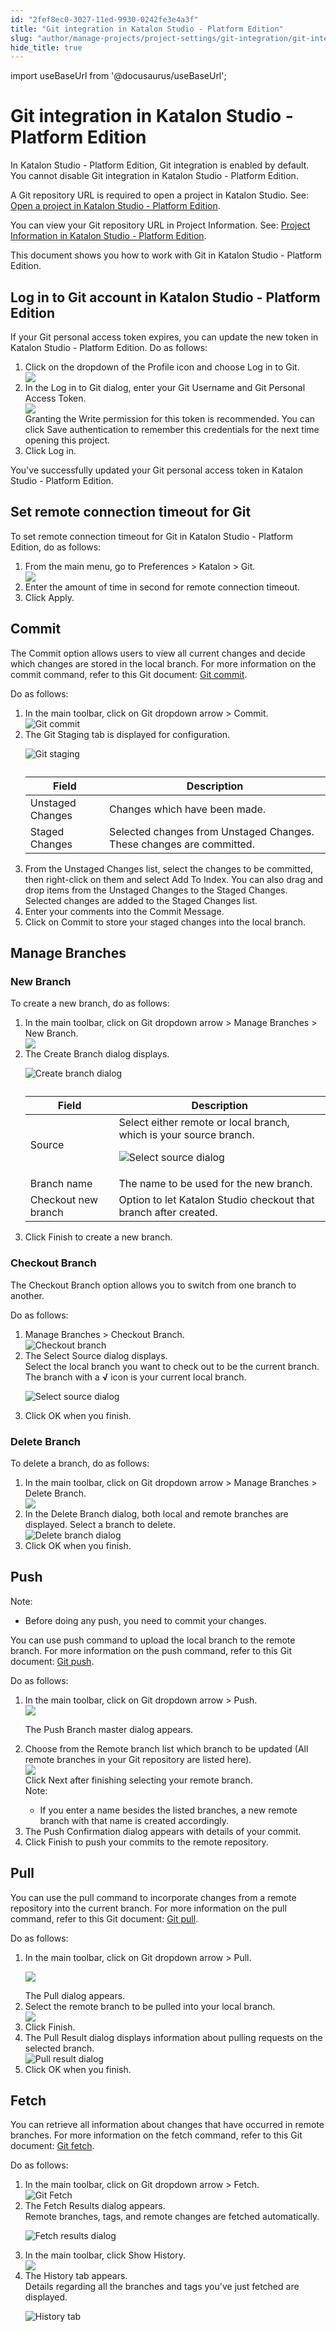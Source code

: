 ```yaml
---
id: "2fef8ec0-3027-11ed-9930-0242fe3e4a3f"
title: "Git integration in Katalon Studio - Platform Edition"
slug: "author/manage-projects/project-settings/git-integration/git-integration-in-katalon-studio---platform-edition"
hide_title: true
---
```

import useBaseUrl from '@docusaurus/useBaseUrl';


# <a id="id-23ce7549" class="anchor_top_offset"/><a id="ariaid-title1" class="anchor_top_offset"/>Git integration in <span xmlns="http://www.w3.org/1999/xhtml" className="ph">Katalon Studio - Platform Edition</span> 

<p xmlns="http://www.w3.org/1999/xhtml" className="p">In <span className="ph">Katalon Studio - Platform Edition</span>, Git integration is enabled by default. You cannot disable Git integration in <span className="ph">Katalon Studio - Platform Edition</span>.</p> 
<p xmlns="http://www.w3.org/1999/xhtml" className="p">A Git repository URL is required to open a project in <span className="ph">Katalon Studio</span>. See: <a className="xref" href="/docs/author/manage-projects/manage-test-projects/open-a-test-project-in-katalon-studio---platform-edition#task-8931">Open a project in Katalon Studio - Platform Edition</a>.</p> 
<p xmlns="http://www.w3.org/1999/xhtml" className="p">You can view your Git repository URL in <span className="ph uicontrol">Project Information</span>. See: <a className="xref" href="/docs/author/manage-projects/project-settings/view-and-edit-your-project-information-in-katalon-studio#concept-1a822743">Project Information in Katalon Studio - Platform Edition</a>.</p> 
<p xmlns="http://www.w3.org/1999/xhtml" className="p">This document shows you how to work with Git in <span className="ph">Katalon Studio - Platform Edition</span>.</p> 

## <a id="task-7394" class="anchor_top_offset"/>Log in to Git account in <span xmlns="http://www.w3.org/1999/xhtml" className="ph">Katalon Studio - Platform Edition</span> 

<section xmlns="http://www.w3.org/1999/xhtml" className="section context"><p className="p">If your Git personal access token expires, you can update the new token in <span className="ph">Katalon Studio - Platform Edition</span>. Do as follows:</p></section> 
<ol xmlns="http://www.w3.org/1999/xhtml" className="ol steps"><li className="li step stepexpand"><span className="ph cmd">Click on the dropdown of the <span className="ph uicontrol">Profile</span> icon and choose <span className="ph uicontrol">Log in to Git</span>.</span><div className="itemgroup info"><img className="image" width={400} src={useBaseUrl("/e315f4a0-302a-11ed-9930-0242fe3e4a3f.png")} /></div></li><li className="li step stepexpand"><span className="ph cmd">In the <span className="ph uicontrol">Log in to Git</span> dialog, enter your Git <span className="ph uicontrol">Username</span> and Git <span className="ph uicontrol">Personal Access Token</span>.</span><div className="itemgroup info"><img className="image" width={500} src={useBaseUrl("/fddfac00-3029-11ed-9930-0242fe3e4a3f.png")} /></div><div className="itemgroup info">Granting the Write permission for this token is recommended. You can click <span className="ph uicontrol">Save authentication</span> to remember this credentials for the next time opening this project.</div></li><li className="li step stepexpand"><span className="ph cmd">Click <span className="ph uicontrol">Log in</span>.</span></li></ol> 
<section xmlns="http://www.w3.org/1999/xhtml" className="section result">You've successfully updated your Git personal access token in <span className="ph">Katalon Studio - Platform Edition</span>.</section> 

## <a id="task-6174" class="anchor_top_offset"/>Set remote connection timeout for Git

<section xmlns="http://www.w3.org/1999/xhtml" className="section context">To set remote connection timeout for Git in <span className="ph">Katalon Studio - Platform Edition</span>, do as follows:</section> 
<ol xmlns="http://www.w3.org/1999/xhtml" className="ol steps"><li className="li step stepexpand"><span className="ph cmd">From the main menu, go to <span className="ph uicontrol">Preferences</span> &gt; <span className="ph uicontrol">Katalon</span> &gt; <span className="ph uicontrol">Git</span>.</span><div className="itemgroup info"><img className="image" width={700} src={useBaseUrl("/e76e1510-3033-11ed-9930-0242fe3e4a3f.png")} /></div></li><li className="li step stepexpand"><span className="ph cmd">Enter the amount of time in second for remote connection timeout.</span></li><li className="li step stepexpand"><span className="ph cmd">Click <span className="ph uicontrol">Apply</span>.</span></li></ol> 

## <a id="task-6073" class="anchor_top_offset"/>Commit

<section xmlns="http://www.w3.org/1999/xhtml" className="section context"><p className="p">The <span className="ph uicontrol">Commit</span> option allows users to view all current changes and decide which changes are stored in the local branch. For more information on the commit command, refer to this Git document: <a className="xref j-external-link" href="https://git-scm.com/docs/git-commit" target="_blank">Git commit</a>.</p>Do as follows:</section> 
<ol xmlns="http://www.w3.org/1999/xhtml" className="ol steps"><li className="li step stepexpand"><span className="ph cmd">In the main toolbar, click on <span className="ph uicontrol">Git</span> dropdown arrow &gt; <span className="ph uicontrol">Commit</span>.</span><div className="itemgroup stepxmp"><img className="image" width={250} src={useBaseUrl("/2fd25360-3404-11ed-9930-0242fe3e4a3f.png")} alt="Git commit" /></div></li><li className="li step stepexpand"><span className="ph cmd">The <span className="ph uicontrol">Git Staging</span> tab is displayed for configuration.</span><div className="itemgroup stepresult"><p className="p"><img className="image" width={700} src={useBaseUrl("/9217cdb0-22b2-11ed-9930-0242fe3e4a3f.png")} alt="Git staging" /></p><table className="table"><caption /><colgroup><col style={{width: '50%'}} /><col style={{width: '50%'}} /></colgroup><thead className="thead"><tr className><th className="entry anchor_top_offset" id="task-6073__entry__1">Field</th><th className="entry anchor_top_offset" id="task-6073__entry__2">Description</th></tr></thead><tbody className="tbody"><tr className><td className="entry" headers="task-6073__entry__1 task-6073__entry__2 ">Unstaged Changes</td><td className="entry" headers="task-6073__entry__1 task-6073__entry__2 ">Changes which have been made.</td></tr><tr className><td className="entry" headers="task-6073__entry__1 task-6073__entry__2 ">Staged Changes</td><td className="entry" headers="task-6073__entry__1 task-6073__entry__2 ">Selected changes from Unstaged Changes. These changes are committed.</td></tr></tbody></table></div></li><li className="li step stepexpand"><span className="ph cmd">From the <span className="ph uicontrol">Unstaged Changes</span> list, select the changes to be committed, then right-click on them and select <span className="ph uicontrol">Add To Index</span>. You can also drag and drop items from the Unstaged Changes to the Staged Changes.</span><div className="itemgroup stepresult">Selected changes are added to the <span className="ph uicontrol">Staged Changes</span> list.</div></li><li className="li step stepexpand"><span className="ph cmd">Enter your comments into the <span className="ph uicontrol">Commit Message</span>.</span></li><li className="li step stepexpand"><span className="ph cmd">Click on <span className="ph uicontrol">Commit</span> to store your staged changes into the local branch.</span></li></ol> 
    

## <a id="id_8-12ac7b4e" class="anchor_top_offset"/>Manage Branches

    
              

### <a id="task-4703" class="anchor_top_offset"/>New Branch

<section xmlns="http://www.w3.org/1999/xhtml" className="section context">To create a new branch, do as follows:</section> 
<ol xmlns="http://www.w3.org/1999/xhtml" className="ol steps"><li className="li step stepexpand"><span className="ph cmd">In the main toolbar, click on <span className="ph uicontrol">Git</span>  dropdown arrow &gt;  <span className="ph uicontrol">Manage         Branches</span> &gt; <span className="ph uicontrol">New Branch</span>.</span><div className="itemgroup stepresult"><img className="image" width={300} src={useBaseUrl("/d7ef6f60-3404-11ed-9930-0242fe3e4a3f.png")} /></div></li><li className="li step stepexpand"><span className="ph cmd">The <span className="ph uicontrol">Create Branch</span> dialog displays.</span><div className="itemgroup stepresult"><p className="p"><img className="image" width={500} src={useBaseUrl("/9212ebb0-22b2-11ed-9930-0242fe3e4a3f.png")} alt="Create branch dialog" /></p><table className="table"><caption /><colgroup><col style={{width: '50%'}} /><col style={{width: '50%'}} /></colgroup><thead className="thead"><tr className><th className="entry anchor_top_offset" id="task-4703__entry__1">Field</th><th className="entry anchor_top_offset" id="task-4703__entry__2">Description</th></tr></thead><tbody className="tbody"><tr className><td className="entry" headers="task-4703__entry__1 task-4703__entry__2 ">Source</td><td className="entry" headers="task-4703__entry__1 task-4703__entry__2 ">Select either remote or local branch, which is your source               branch.<p className="p"><img className="image" width={500} src={useBaseUrl("/9211da40-22b2-11ed-9930-0242fe3e4a3f.png")} alt="Select source dialog" /></p></td></tr><tr className><td className="entry" headers="task-4703__entry__1 task-4703__entry__2 ">Branch name</td><td className="entry" headers="task-4703__entry__1 task-4703__entry__2 ">The name to be used for the new branch.</td></tr><tr className><td className="entry" headers="task-4703__entry__1 task-4703__entry__2 ">Checkout new branch</td><td className="entry" headers="task-4703__entry__1 task-4703__entry__2 ">Option to let <span className="ph">Katalon Studio</span> checkout that branch after               created.</td></tr></tbody></table></div></li><li className="li step stepexpand"><span className="ph cmd">Click <span className="ph uicontrol">Finish</span> to create a new branch.</span></li></ol> 

### <a id="task-4637" class="anchor_top_offset"/>Checkout Branch

<section xmlns="http://www.w3.org/1999/xhtml" className="section context">The <span className="ph uicontrol">Checkout Branch</span> option allows you to switch   from one branch to another.<p className="p">Do as follows:</p></section> 
<ol xmlns="http://www.w3.org/1999/xhtml" className="ol steps"><li className="li step stepexpand"><span className="ph cmd"><span className="ph uicontrol">Manage         Branches</span> &gt; <span className="ph uicontrol">Checkout Branch</span>.</span><div className="itemgroup stepresult"><img className="image" width={300} src={useBaseUrl("/920ef410-22b2-11ed-9930-0242fe3e4a3f.png")} alt="Checkout branch" /></div></li><li className="li step stepexpand"><span className="ph cmd">The <span className="ph uicontrol">Select Source</span> dialog displays.</span><div className="itemgroup stepresult">Select the       local branch you want to check out to be the current branch. The       branch with a <strong className="ph b">√</strong> icon is your current local       branch.<p className="p"><img className="image" width={500} src={useBaseUrl("/920dbb90-22b2-11ed-9930-0242fe3e4a3f.png")} alt="Select source dialog" /></p></div></li><li className="li step stepexpand"><span className="ph cmd">Click <span className="ph uicontrol">OK</span> when you finish.</span></li></ol> 

### <a id="task-6492" class="anchor_top_offset"/>Delete Branch

<section xmlns="http://www.w3.org/1999/xhtml" className="section context">To delete a branch, do as follows:</section> 
<ol xmlns="http://www.w3.org/1999/xhtml" className="ol steps"><li className="li step stepexpand"><span className="ph cmd">In the main toolbar, click on <span className="ph uicontrol">Git</span>  dropdown arrow &gt;  <span className="ph uicontrol">Manage         Branches</span> &gt; <span className="ph uicontrol">Delete Branch</span>.</span><div className="itemgroup stepresult"><img className="image" width={300} src={useBaseUrl("/920b71a0-22b2-11ed-9930-0242fe3e4a3f.png")} /></div></li><li className="li step stepexpand"><span className="ph cmd">In the <span className="ph uicontrol">Delete Branch</span> dialog, both local and remote branches are displayed.       Select a branch to delete.</span><div className="itemgroup stepresult"><img className="image" width={500} src={useBaseUrl("/91e2db00-22b2-11ed-9930-0242fe3e4a3f.png")} alt="Delete branch dialog" /></div></li><li className="li step stepexpand"><span className="ph cmd">Click <span className="ph uicontrol">OK</span> when you finish.</span></li></ol> 

## <a id="task-7888" class="anchor_top_offset"/>Push

<section xmlns="http://www.w3.org/1999/xhtml" className="section context"><div className="note note note_note"><span className="note__title">Note:</span> <ul className="ul"><li className="li">Before doing any push, you need to commit your changes.</li></ul></div>You can use push command to upload the local branch to the remote branch. For more information on the push command, refer to this Git document: <a className="xref j-external-link" href="https://git-scm.com/docs/git-push" target="_blank">Git push</a>.<p className="p">Do as follows:</p></section> 
<ol xmlns="http://www.w3.org/1999/xhtml" className="ol steps"><li className="li step stepexpand"><span className="ph cmd">In the main toolbar, click on <span className="ph uicontrol">Git</span>  dropdown arrow &gt;       <span className="ph uicontrol">Push</span>.</span><div className="itemgroup stepresult"><img className="image" width={250} src={useBaseUrl("/f4f6f6e0-3405-11ed-9930-0242fe3e4a3f.png")} /><p className="p">The <span className="ph uicontrol">Push Branch master</span> dialog appears.</p></div></li><li className="li step stepexpand"><span className="ph cmd">Choose from the <span className="ph uicontrol">Remote branch</span> list which branch to be updated (All remote branches in your Git repository are listed here).</span><div className="itemgroup stepresult"><img className="image" width={500} src={useBaseUrl("/91fa3390-22b2-11ed-9930-0242fe3e4a3f.png")} /><div className="p">Click <span className="ph uicontrol">Next</span> after finishing selecting your remote branch.<div className="note note note_note"><span className="note__title">Note:</span> <ul className="ul"><li className="li">If you enter a  name besides the listed branches, a new remote branch with that name is created accordingly.</li></ul></div></div></div></li><li className="li step stepexpand"><span className="ph cmd">The <span className="ph uicontrol">Push Confirmation</span> dialog appears with details of your commit.</span></li><li className="li step stepexpand"><span className="ph cmd">Click <span className="ph uicontrol">Finish</span> to push your commits to the remote repository.</span></li></ol> 

## <a id="task-5022" class="anchor_top_offset"/>Pull

<section xmlns="http://www.w3.org/1999/xhtml" className="section context">You can use the pull command to incorporate changes from a remote repository into the current   branch. For more information on the pull command, refer to this Git   document: <a className="xref j-external-link" href="https://git-scm.com/docs/git-pull" target="_blank">Git pull</a>.<p className="p">Do as follows:</p></section> 
<ol xmlns="http://www.w3.org/1999/xhtml" className="ol steps"><li className="li step stepexpand"><span className="ph cmd">In the main toolbar, click on <span className="ph uicontrol">Git</span>  dropdown arrow &gt;       <span className="ph uicontrol">Pull</span>.</span><div className="itemgroup stepresult"><p className="p"><img className="image" width={250} src={useBaseUrl("/d9edbaf0-3405-11ed-9930-0242fe3e4a3f.png")} /></p>The <span className="ph uicontrol">Pull</span> dialog appears. </div></li><li className="li step stepexpand"><span className="ph cmd">Select the remote branch to       be pulled into your local branch.</span><div className="itemgroup stepresult"><img className="image" width={500} src={useBaseUrl("/91ffd8e0-22b2-11ed-9930-0242fe3e4a3f.png")} /></div></li><li className="li step stepexpand"><span className="ph cmd">Click <span className="ph uicontrol">Finish</span>.</span></li><li className="li step stepexpand"><span className="ph cmd">The <span className="ph uicontrol">Pull Result</span> dialog displays information about       pulling requests on the selected branch.</span><div className="itemgroup stepresult"><img className="image" width={350} src={useBaseUrl("/91fe5240-22b2-11ed-9930-0242fe3e4a3f.png")} alt="Pull result dialog" /></div></li><li className="li step stepexpand"><span className="ph cmd">Click <span className="ph uicontrol">OK</span> when you finish.</span></li></ol> 

## <a id="task-5281" class="anchor_top_offset"/>Fetch

<section xmlns="http://www.w3.org/1999/xhtml" className="section context">You can retrieve all information about changes that have occurred in   remote branches. For more information on the fetch command, refer   to this Git document: <a className="xref j-external-link" href="https://git-scm.com/docs/git-fetch" target="_blank">Git fetch</a>.<p className="p">Do as follows:</p></section> 
<ol xmlns="http://www.w3.org/1999/xhtml" className="ol steps"><li className="li step stepexpand"><span className="ph cmd">In the main toolbar, click on <span className="ph uicontrol">Git</span>  dropdown arrow &gt; <span className="ph uicontrol">Fetch</span>.</span><div className="itemgroup stepresult"><img className="image" width={250} src={useBaseUrl("/942348c0-3403-11ed-9930-0242fe3e4a3f.png")} alt="Git Fetch" /></div></li><li className="li step stepexpand"><span className="ph cmd">The <span className="ph uicontrol">Fetch Results</span> dialog appears.</span><div className="itemgroup stepresult">Remote branches, tags, and remote changes are fetched       automatically.<p className="p"><img className="image" width={500} src={useBaseUrl("/91dd83d0-22b2-11ed-9930-0242fe3e4a3f.png")} alt="Fetch results dialog" /></p></div></li><li className="li step stepexpand"><span className="ph cmd">In the main toolbar, click <span className="ph uicontrol">Show History</span>.</span><div className="itemgroup stepresult"><img className="image" width={250} src={useBaseUrl("/cfc42d40-3403-11ed-9930-0242fe3e4a3f.png")} /></div></li><li className="li step stepexpand"><span className="ph cmd">The <span className="ph uicontrol">History</span> tab appears.</span><div className="itemgroup stepresult">Details regarding all the branches and tags you've just fetched       are displayed.<p className="p"><img className="image" width={750} src={useBaseUrl("/921e0f40-22b2-11ed-9930-0242fe3e4a3f.png")} alt="History tab" /></p></div></li></ol> 
